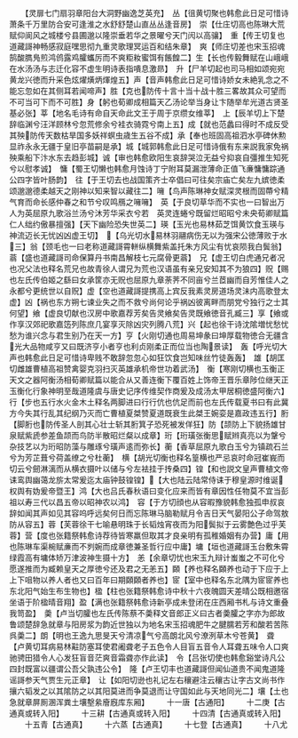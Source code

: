 <!-- { "loadSidebar": true } -->
　　【灵扉七门扇羽章阳台大洞野幽逸芝英充】　丛【徂黄切聚也韩愈此日足可惜诗萧条千万里防合安可逢淮之水舒舒楚山直丛丛逢音房】　崇【仕庄切高也陈琳大荒赋仰阆风之城楼兮县圃邈以隆崇垂若华之景曜兮天门闶以高骧】　重【传王切复也道藏謌神畅感寂庭嘿思彻九重灵歌理冥运百和结朱章】　爽【师庄切差也宋玉招魂鹄酸臇鳬煎鸿鸧露鸡臛蠵厉而不爽粔籹蜜饵有餦餭二】生【长也传毅舞赋在山峨峨在水汤汤与志迁化容不虚生明诗表指嘳息激昻】　升【尸羊切起也司马相如颂宛宛黄龙兴徳而升采色炫燿熿炳煇煌五】声【音声韩愈此日足可惜诗娇女未絶乳念之不能忘忽如在其侧耳若闻啼声】胜【克也防传十言十当十战十胜三畧故其众可望而不可当可下而不可胜】身【躬也荀卿成相篇天乙汤论举当身让卞随举牟光道古贤圣基必张】莘【地名毛诗有命自天命此文王于周于京缵女维莘】　上【辰羊切上下楚辞临渊兮汪洋顾林兮忽荒修余兮袿衣骑霓兮南上五】成【就也范蠡曰得时不成反受其殃防传天数枯旱国多妖祥螟虫歳生五谷不成】承【奉也班固高祖泗水亭碑休勲显祚永永无疆于皇旧亭苗嗣是承】城【城郭韩愈此日足可惜诗俄有东来説我家免祸殃乘船下汴水东去趋彭城】诚【审也韩愈欧阳生哀辞哭泣无益兮抑哀自彊推生知死兮以慰孝诚】　慵【蜀王切懒也韩愈月蚀诗丁宁附耳莫漏泄薄命正值飞亷慵慵踪通公四字皆叶肠韵】　往【于王切去也战国策齐士卒倡曰可往矣宗庙亡矣左九嫔徳柔颂邈邈德柔越天之刚神以知来智以藏往二】噰【鸟声陈琳神女赋深灵根而固蔕兮精气育而命长感仲春之和节兮叹鸣鴈之噰噰】　英【于良切草华而不实也一曰智出万人为英屈原九歌浴兰汤兮沐芳华采衣兮若　英灵连蜷兮既留烂昭昭兮未央荀卿赋篇仁人绌约傲暴擅强】【天下幽险恐失世英二】瑛【玉光也易林茹芝饵黄饮食玉瑛与神流迈长无忧凶凶虚王切】　【乌光切水易林羽翮病伤无以为强宋公徳薄败于水三】翁【颈毛也一曰老称道藏謌霄軿纵横舞紫盖托朱方风尘有忧哀陨我白鬓翁】蓊【盛也道藏謌司命保算丹书南昌解枝七元腐骨更蓊】　兄【虚王切白虎通兄者况也况父法也释名荒兄也故青徐人谓兄为荒也汉语虽有亲兄安知其不为狼四】贶【赐也左氏传伯姬之繇曰女承筐亦无贶也屈原九章荼荠不同亩兮兰茝幽而自芳惟佳人之永都兮更统世以自贶】虚【空也道藏謌提携高上宾反我素灵房道场灵沬内高歌登太虚】凶【祸也东方朔七谏业失之而不救兮尚何论乎祸凶彼离畔而朋党兮独行之士其何望】飨【虚良切献也汉房中歌嘉荐芳矣告灵飨矣告灵既飨徳音孔臧三】享【飨或作享汉郊祀歌嘉笾列陈庶几宴享灭除凶灾列腾八荒】兴【起也徐干诗沈隂増忧愁忧愁为谁兴念与君生别乃在天一方】亨【火刚切通也周易坤彖曰坤厚载物徳合无疆含光大品物咸亨又曰既济亨小者亨也利贞刚柔正而位当也陶景读】　轰【呼光切大声也韩愈此日足可惜诗卑贱不敢辞忽忽心如狂饮食岂知味丝竹徒轰轰】　雄【胡匡切雌雄曹植高祖赞禽婴克羽扫灭英雄承机帝世功着武汤】　衡【寒刚切横也玉衡正天文之器阿衡汤相荀卿赋篇以能合从又善连衡下覆百姓上饰帝王晋乐章陟位继天正玉衡化行象神明至哉道隆虞与唐史记序传维契作商爰及成汤太甲居桐徳盛阿衡六】行【步也五行水火金木土释名两脚进曰行行伉也伉足而前也左氏传载夏书曰有此冀方今失其行乱其纪纲乃灭而亡曹植夏桀赞夏道既衰生此桀王婉娈是嘉政违五行】胻【脚胻也防传圣人剖其心壮士斩其胻箕子恐死被发佯狂】防【颉防上下貌扬雄甘泉赋紫虒参差鱼颉而鸟防半散昭烂粲以成章】珩【珩璜张衡思赋辫真亮以为鞶兮杂技艺以为珩昭防藻与雕琢兮璜声逺而弥长】蘅【香草屈原九歌白玉兮为镇疏石兰兮为芳芷葺兮荷盖缭之兮杜蘅】　横【胡光切衡也释名篁横也严忌哀时命冠崔峩而切云兮劒淋漓而从横衣摄叶以储与兮左袪挂于抟桑四】锽【和也説文皇声曹植文帝诔鸾舆幽蔼龙旂太常爰迄太庙钟鼓锽锽】【大也陆云陆常侍诔于穆皇源时维诞权舆有妫爰帝暨王】鸿【大也吕氏春秋语曰变化应来而皆有章因性任物莫不宜当彭祖以寿三代以昌五帝以昭神农以鸿】　容【于方切顔也从容暇豫貌韩愈独孤申叔哀辞如闻其声如见其容呜呼远矣何日而忘陈琳马脑勒赋月令吉日天气晏阳公子命驾敖防从容五】蓉【芙蓉徐干七喻悬明珠于长韬烛宵夜而为阳鬓拟于云雾艶色过乎芙蓉】营【度也张籍祭韩愈诗荐待皆寒羸但取其才良亲明有孤稚婚姻有办营】庸【用也陈琳车渠椀赋亷而不刿婉而成章徳兼圣哲行应中庸】墉【垣也道藏謌玉台敷朱霄绿霞高有墉体矫万津波神生摄十方】　恙【余章切忧也宋玉九辩计蚩蚩之不可化兮愿遂推而为臧赖皇天之厚徳兮还及君之无恙五】頥【养也释名頥养也动于下应于上上下咀物以养人者也又曰百年曰期頥頥者养也】宧【室中也释名东北隅为宧宧养也东北阳气始生布生物也】楹【柱也张籍祭韩愈诗中秋十六夜魄圆天差晴公既相邀宿坐语于阶楹晴音翔】盈【满也张籍祭韩愈诗新亭成未登闭在庄西厢书札与诗文重叠我笥盈】　羮【卢当切臛也左氏传陈蔡不羮释文音郎正义曰古者羮臛之字亦为郎故鲁颂楚辞急就章与阳房浆为韵近世独以为地名宋玉招魂肥牛之腱臑若芳和酸若苦陈呉羮二】朗【明也王逸九思旻天兮清凉气兮高朗北风兮潦洌草木兮苍黄】　聋【卢黄切耳病易林黈防塞耳使君阇聋老子五色令人目盲五音令人耳聋五味令人口爽驰骋田猎令人心发狂盲音茫爽音霜聋亦作此读】　令【吕张切使也韩愈谿堂诗凡公四封既富以疆谓公吾父孰违公令】　隆【卢王切丰也道藏謌但闻仙道贵不闻鬼道隆谣謌参天气贾生元正章】　让【如阳切逊也礼记左右穰避注云穰古让字古文尚书作攘六韬发之以其隂防之以其阳莫进而争莫退而让守国如此与天地同光二】壤【土也急就章屏厠溷浑粪土壤墼絫廥廐库东厢】
　　十一唐【古通阳】
　　十二庚【古通真或转入阳】
　　十三耕【古通真或转入阳】
　　十四清【古通真或转入阳】
　　十五青【古通真】
　　十六蒸【古通真】
　　十七登【古通真】
　　十八尤
